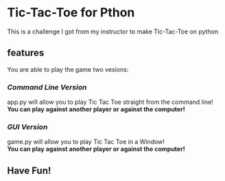 # Tic-Tac-Toe for Pthon
This is a challenge I got from my instructor to make Tic-Tac-Toe on python

## features
You are able to play the game two vesions:

### *Command Line Version*
app.py will allow you to play Tic Tac Toe straight from the command line!<br>
**You can play against another player or against the computer!**

### *GUI Version*
game.py will allow you to play Tic Tac Toe in a Window!<br>
**You can play against another player or against the computer!**

## **Have Fun!**